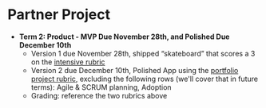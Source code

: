 # Partner Project
- **Term 2: Product - MVP Due November 28th, and Polished Due December 10th**
  - Version 1 due November 28th, shipped “skateboard” that scores a 3 on the [intensive rubric](https://docs.google.com/document/d/1pdtRdgVISE07fFc8oBi5hCnLkwBQDFG5_3f79aDV1WU/edit)
  - Version 2 due December 10th, Polished App using the [portfolio project rubric](http://make.sc/portfolio-project-rubric), excluding the following rows (we'll cover that in future terms): Agile & SCRUM planning, Adoption
  - Grading: reference the two rubrics above
